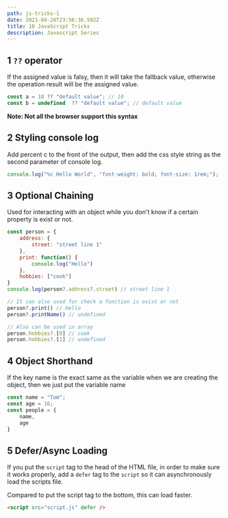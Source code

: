 ```yaml
---
path: js-tricks-1
date: 2021-04-26T23:56:36.592Z
title: 10 JavaScript Tricks
description: Javascript Series
---
```

## 1 `??` operator
If the assigned value is falsy, then it will take the fallback value, otherwise the operation result will be the assigned value.
```javascript
const a = 10 ?? "default value"; // 10
const b = undefined  ?? "default value"; // default value
```
**Note: Not all the browser support this syntax** 

## 2 Styling console log
Add percent c to the front of the output, then add the css style string as the second parameter of console log.

```javascript
console.log("%c Hello World", "font-weight: bold; font-size: 1rem;");
```

## 3 Optional Chaining
Used for interacting with an object while you don't know if a certain property is exist or not.

```javascript
const person = {
    address: {
        street: "street line 1"
    },
    print: function() {
        console.log("Hello")
    },
    hobbies: ["cook"]
}
console.log(person?.address?.street) // street line 1

// It can also used for check a function is exist or not
person?.print() // Hello
person?.printName() // undefined

// Also can be used in array
person.hobbies?.[0] // cook
person.hobbies?.[1] // undefined
```

## 4 Object Shorthand
If the key name is the exact same as the variable when we are creating the object, then we just put the variable name
```javascript
const name = "Tom";
const age = 16;
const people = {
    name,
    age
}
```

## 5 Defer/Async Loading
If you put the `script` tag to the head of the HTML file, in order to make sure it works properly, add a `defer` tag to the `script` so it can asynchronously load the scripts file.

Compared to put the script tag to the bottom, this can load faster.

```html
<script src="script.js" defer />
```

